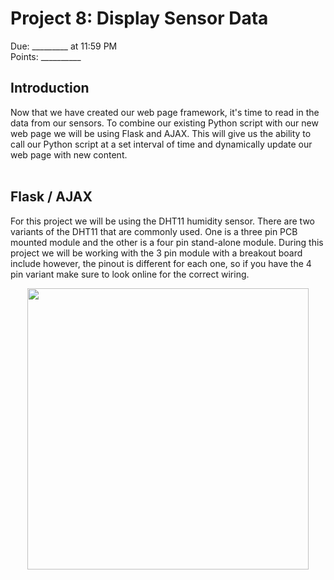 
# Project 8: Display Sensor Data
Due: _________ at 11:59 PM <br>
Points: __________


## Introduction
Now that we have created our web page framework, it's time to read in the data from our sensors. To combine our existing Python script with our new web page we will be using Flask and AJAX. This will give us the ability to call our Python script at a set interval of time and dynamically update our web page with new content.
<br><br>
## Flask / AJAX
For this project we will be using the DHT11 humidity sensor. There are two variants of the DHT11 that are commonly used. One is a three pin PCB mounted module and the other is a four pin stand-alone module. During this project we will be working with the 3 pin module with a breakout board include however, the pinout is different for each one, so if you have the 4 pin variant make sure to look online for the correct wiring.
<p align="center">
  <img src="https://github.com/brhn-4/INTAG-RasPi-Modules/assets/71796616/de5f19de-5628-4e87-bfa1-9a4e7d7cedee" width="450" />
</p>


























